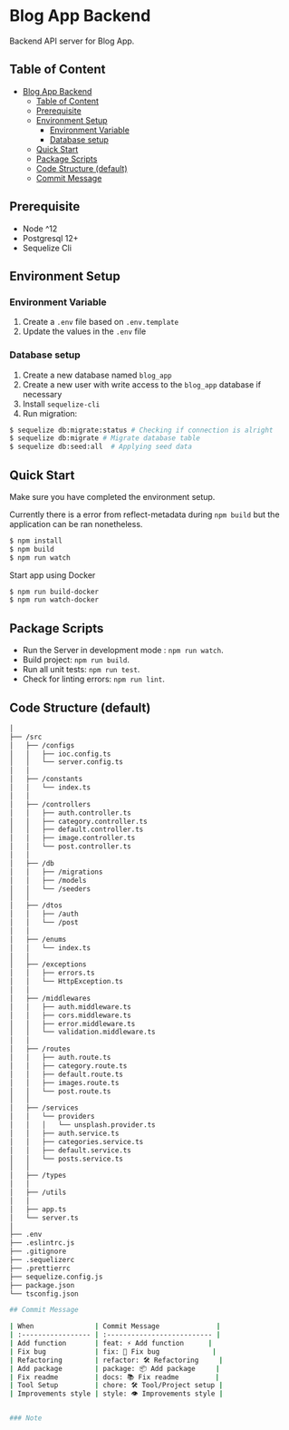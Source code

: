 # Blog App Backend

Backend API server for Blog App.

## Table of Content

- [Blog App Backend](#blog-app-backend)
  - [Table of Content](#table-of-content)
  - [Prerequisite](#prerequisite)
  - [Environment Setup](#environment-setup)
    - [Environment Variable](#environment-variable)
    - [Database setup](#database-setup)
  - [Quick Start](#quick-start)
  - [Package Scripts](#package-scripts)
  - [Code Structure (default)](#code-structure-default)
  - [Commit Message](#commit-message)

## Prerequisite

- Node ^12
- Postgresql 12+
- Sequelize Cli

## Environment Setup

### Environment Variable

1. Create a `.env` file based on `.env.template`
2. Update the values in the `.env` file

### Database setup

1. Create a new database named `blog_app`
2. Create a new user with write access to the `blog_app` database if necessary
3. Install `sequelize-cli`
4. Run migration:

```sh
$ sequelize db:migrate:status # Checking if connection is alright
$ sequelize db:migrate # Migrate database table
$ sequelize db:seed:all  # Applying seed data
```

## Quick Start

Make sure you have completed the environment setup.

Currently there is a error from reflect-metadata during `npm build` but the application can be ran nonetheless.

```sh
$ npm install
$ npm build
$ npm run watch
```

Start app using Docker

```sh
$ npm run build-docker
$ npm run watch-docker
```

## Package Scripts

- Run the Server in development mode : `npm run watch`.
- Build project: `npm run build`.
- Run all unit tests: `npm run test`.
- Check for linting errors: `npm run lint`.

## Code Structure (default)

```bash
│
├── /src
│   ├── /configs
│   │   ├── ioc.config.ts
│   │   └── server.config.ts
│   │
│   ├── /constants
│   │   └── index.ts
│   │
│   ├── /controllers
│   │   ├── auth.controller.ts
│   │   ├── category.controller.ts
│   │   ├── default.controller.ts
│   │   ├── image.controller.ts
│   │   └── post.controller.ts
│   │
│   ├── /db
│   │   ├── /migrations
│   │   ├── /models
│   │   └── /seeders
│   │
│   ├── /dtos
│   │   ├── /auth
│   │   └── /post
│   │
│   ├── /enums
│   │   └── index.ts
│   │
│   ├── /exceptions
│   │   ├── errors.ts
│   │   └── HttpException.ts
│   │
│   ├── /middlewares
│   │   ├── auth.middleware.ts
│   │   ├── cors.middleware.ts
│   │   ├── error.middleware.ts
│   │   └── validation.middleware.ts
│   │
│   ├── /routes
│   │   ├── auth.route.ts
│   │   ├── category.route.ts
│   │   ├── default.route.ts
│   │   ├── images.route.ts
│   │   └── post.route.ts
│   │
│   ├── /services
│   │   └── providers
│   │   │   └── unsplash.provider.ts
│   │   ├── auth.service.ts
│   │   ├── categories.service.ts
│   │   ├── default.service.ts
│   │   └── posts.service.ts
│   │
│   ├── /types
│   │
│   ├── /utils
│   │
│   ├── app.ts
│   └── server.ts
│
├── .env
├── .eslintrc.js
├── .gitignore
├── .sequelizerc
├── .prettierrc
├── sequelize.config.js
├── package.json
└── tsconfig.json

## Commit Message

| When               | Commit Message              |
| :----------------- | :-------------------------- |
| Add function       | feat: ⚡️ Add function      |
| Fix bug            | fix: 🐞 Fix bug             |
| Refactoring        | refactor: 🛠 Refactoring     |
| Add package        | package: 📦 Add package     |
| Fix readme         | docs: 📚 Fix readme         |
| Tool Setup         | chore: 🛠 Tool/Project setup |
| Improvements style | style: 👁 Improvements style |


### Note
```
